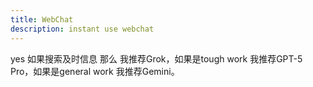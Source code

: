 ```yaml
---
title: WebChat
description: instant use webchat
---
```



yes 如果搜索及时信息 那么 我推荐Grok，如果是tough work 我推荐GPT-5 Pro，如果是general work 我推荐Gemini。
